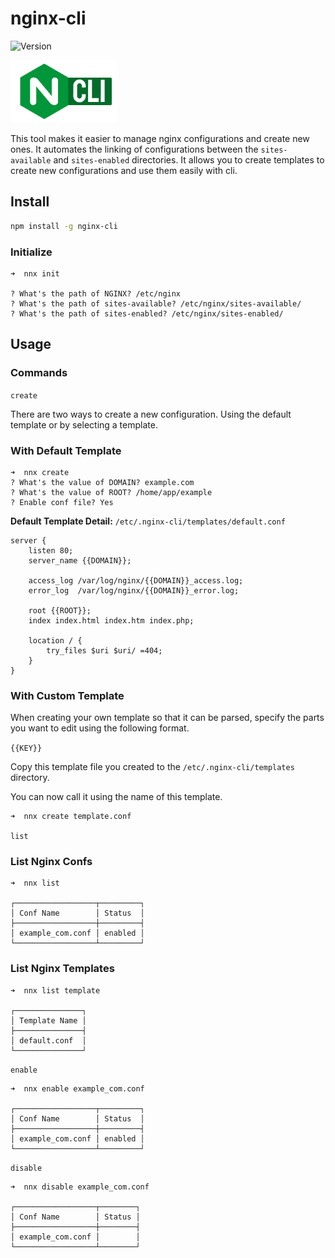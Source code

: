 # nginx-cli

![Version](https://img.shields.io/npm/v/nginx-cli?color=%23009639)

![Nginx-Cli Logo](https://raw.githubusercontent.com/aykutkardas/nginx-cli/master/logo.png)

This tool makes it easier to manage nginx configurations and create new ones. It automates the linking of configurations between the `sites-available` and `sites-enabled` directories. It allows you to create templates to create new configurations and use them easily with cli.

## Install

```sh
npm install -g nginx-cli
```

### Initialize

```
➜  nnx init

? What's the path of NGINX? /etc/nginx
? What's the path of sites-available? /etc/nginx/sites-available/
? What's the path of sites-enabled? /etc/nginx/sites-enabled/
```

## Usage

### **Commands**

`create`

There are two ways to create a new configuration. Using the default template or by selecting a template.

### With Default Template

```
➜  nnx create
? What's the value of DOMAIN? example.com
? What's the value of ROOT? /home/app/example
? Enable conf file? Yes
```

**Default Template Detail:** `/etc/.nginx-cli/templates/default.conf`

```
server {
    listen 80;
    server_name {{DOMAIN}};

    access_log /var/log/nginx/{{DOMAIN}}_access.log;
    error_log  /var/log/nginx/{{DOMAIN}}_error.log;

    root {{ROOT}};
    index index.html index.htm index.php;

    location / {
        try_files $uri $uri/ =404;
    }
}
```

### With Custom Template

When creating your own template so that it can be parsed, specify the parts you want to edit using the following format.

`{{KEY}}`

Copy this template file you created to the `/etc/.nginx-cli/templates` directory.

You can now call it using the name of this template.

```sh
➜  nnx create template.conf
```

`list`

### List Nginx Confs

```
➜  nnx list

┌──────────────────┬─────────┐
│ Conf Name        │ Status  │
├──────────────────┼─────────┤
│ example_com.conf │ enabled │
└──────────────────┴─────────┘
```

### List Nginx Templates

```
➜  nnx list template

┌───────────────┐
│ Template Name │
├───────────────┤
│ default.conf  │
└───────────────┘
```

`enable`

```
➜  nnx enable example_com.conf

┌──────────────────┬─────────┐
│ Conf Name        │ Status  │
├──────────────────┼─────────┤
│ example_com.conf │ enabled │
└──────────────────┴─────────┘
```

`disable`

```
➜  nnx disable example_com.conf

┌──────────────────┬────────┐
│ Conf Name        │ Status │
├──────────────────┼────────┤
│ example_com.conf │        │
└──────────────────┴────────┘
```
